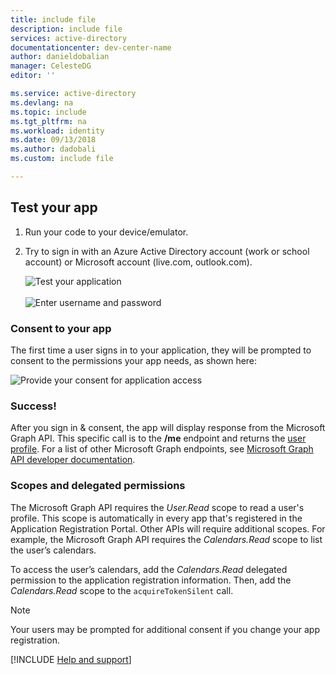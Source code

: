 ```yaml
---
title: include file
description: include file
services: active-directory
documentationcenter: dev-center-name
author: danieldobalian
manager: CelesteDG
editor: ''

ms.service: active-directory
ms.devlang: na
ms.topic: include
ms.tgt_pltfrm: na
ms.workload: identity
ms.date: 09/13/2018
ms.author: dadobali
ms.custom: include file 

---
```


## Test your app

1. Run your code to your device/emulator.
2. Try to sign in with an Azure Active Directory account (work or school account) or Microsoft account (live.com, outlook.com). 

    ![Test your application](media/active-directory-develop-guidedsetup-android-test/mainwindow.png)
    <br/><br/>
    ![Enter username and password](media/active-directory-develop-guidedsetup-android-test/usernameandpassword.png)

### Consent to your app

The first time a user signs in to your application, they will be prompted to consent to the permissions your app needs, as shown here: 

![Provide your consent for application access](media/active-directory-develop-guidedsetup-android-test/androidconsent.png)

### Success!

After you sign in & consent, the app will display response from the Microsoft Graph API. This specific call is to the **/me** endpoint and returns the [user profile](https://developer.microsoft.com/graph/docs/api-reference/v1.0/api/user_get). For a list of other Microsoft Graph endpoints, see [Microsoft Graph API developer documentation](https://developer.microsoft.com/graph/docs#common-microsoft-graph-queries).

<!--start-collapse-->
### Scopes and delegated permissions

The Microsoft Graph API requires the *User.Read* scope to read a user's profile. This scope is automatically in every app that's registered in the Application Registration Portal. Other APIs will require additional scopes. For example, the Microsoft Graph API requires the *Calendars.Read* scope to list the user’s calendars.

To access the user’s calendars, add the *Calendars.Read* delegated permission to the application registration information. Then, add the *Calendars.Read* scope to the `acquireTokenSilent` call. 

> [!NOTE]
> Your users may be prompted for additional consent if you change your app registration.

<!--end-collapse-->

[!INCLUDE [Help and support](active-directory-develop-help-support-include.md)]
